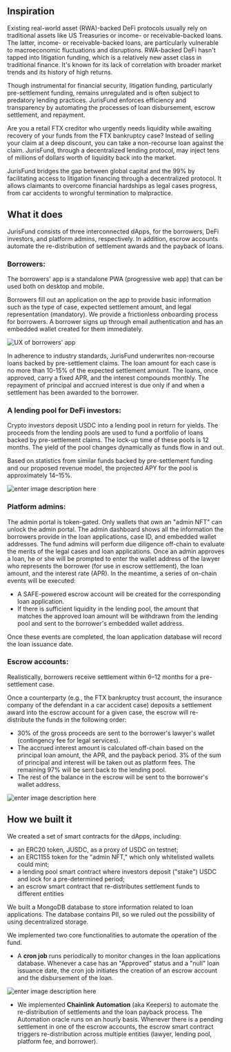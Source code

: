 ## Inspiration

Existing real-world asset (RWA)-backed DeFi protocols usually rely on traditional assets like US Treasuries or income- or receivable-backed loans. The latter, income- or receivable-backed loans, are particularly vulnerable to macroeconomic fluctuations and disruptions. RWA-backed DeFi hasn't tapped into litigation funding, which is a relatively new asset class in traditional finance. It's known for its lack of correlation with broader market trends and its history of high returns.

Though instrumental for financial security, litigation funding, particularly pre-settlement funding, remains unregulated and is often subject to predatory lending practices. JurisFund enforces efficiency and transparency by automating the processes of loan disbursement, escrow settlement, and repayment. 

Are you a retail FTX creditor who urgently needs liquidity while awaiting recovery of your funds from the FTX bankruptcy case? Instead of selling your claim at a deep discount, you can take a non-recourse loan against the claim. JurisFund, through a decentralized lending protocol, may inject tens of millions of dollars worth of liquidity back into the market.

JurisFund bridges the gap between global capital and the 99% by facilitating access to litigation financing through a decentralized protocol. It allows claimants to overcome financial hardships as legal cases progress, from car accidents to wrongful termination to malpractice.


## What it does

JurisFund consists of three interconnected dApps, for the borrowers, DeFi investors, and platform admins, respectively. In addition, escrow accounts automate the re-distribution of settlement awards and the payback of loans. 

### Borrowers:
The borrowers' app is a standalone PWA (progressive web app) that can be used both on desktop and mobile.

Borrowers fill out an application on the app to provide basic information such as the type of case, expected settlement amount, and legal representation (mandatory). We provide a frictionless onboarding process for borrowers. A borrower signs up through email authentication and has an embedded wallet created for them immediately. 

![UX of borrowers' app](https://brown-agricultural-canidae-490.mypinata.cloud/ipfs/QmXfSqTDM2oxY6dubNnY9TmPQUeoJuqnzbt51gwGHqHupf?_gl=1*1szb5i1*_ga*MTc5NDM2MjgwMy4xNzAyMTMyNjU4*_ga_5RMPXG14TE*MTcwMjEzMjY3MS4xLjEuMTcwMjEzMjcyOC4zLjAuMA..)

In adherence to industry standards, JurisFund underwrites non-recourse loans backed by pre-settlement claims. The loan amount for each case is no more than 10-15% of the expected settlement amount.  The loans, once approved, carry a fixed APR, and the interest compounds monthly. The repayment of principal and accrued interest is due only if and when a settlement has been awarded to the borrower. 

### A lending pool for DeFi investors:
Crypto investors deposit USDC into a lending pool in return for yields. The proceeds from the lending pools are used to fund a portfolio of loans backed by pre-settlement claims. The lock-up time of these pools is 12 months. The yield of the pool changes dynamically as funds flow in and out. 

Based on statistics from similar funds backed by pre-settlement funding and our proposed revenue model, the projected APY for the pool is approximately 14–15%.

![enter image description here](https://brown-agricultural-canidae-490.mypinata.cloud/ipfs/QmVLEoh62ZmM6ZrwK6STErGxawH5vF7F541LLeEqm2TSbA?_gl=1*8slzzz*_ga*MTc5NDM2MjgwMy4xNzAyMTMyNjU4*_ga_5RMPXG14TE*MTcwMjEzMjY3MS4xLjEuMTcwMjEzMzI3MC42MC4wLjA.)

### Platform admins:
The admin portal is token-gated. Only wallets that own an "admin NFT" can unlock the admin portal. The admin dashboard shows all the information the borrowers provide in the loan applications, case ID, and embedded wallet addresses. The fund admins will perform due diligence off-chain to evaluate the merits of the legal cases and loan applications. Once an admin approves a loan, he or she will be prompted to enter the wallet address of the lawyer who represents the borrower (for use in escrow settlement), the loan amount, and the interest rate (APR).  In the meantime, a series of on-chain events will be executed:

- A SAFE-powered escrow account will be created for the corresponding loan application. 
- If there is sufficient liquidity in the lending pool, the amount that matches the approved loan amount will be withdrawn from the lending pool and sent to the borrower's embedded wallet address. 

Once these events are completed, the loan application database will record the loan issuance date. 

### Escrow accounts:
Realistically, borrowers receive settlement within 6–12 months for a pre-settlement case.

Once a counterparty (e.g., the FTX bankruptcy trust account, the insurance company of the defendant in a car accident case) deposits a settlement award into the escrow account for a given case, the escrow will re-distribute the funds in the following order:

- 30% of the gross proceeds are sent to the borrower's lawyer's wallet (contingency fee for legal services).
- The accrued interest amount is calculated off-chain based on the principal loan amount, the APR, and the payback period. 3% of the sum of principal and interest will be taken out as platform fees. The remaining 97% will be sent back to the lending pool. 
- The rest of the balance in the escrow will be sent to the borrower's wallet address.

![enter image description here](https://brown-agricultural-canidae-490.mypinata.cloud/ipfs/QmUraFSp1V875qRhDoxqdhV49PQ24oGtVkEAKKTq6JEB3z?_gl=1*1rk79at*_ga*MTc5NDM2MjgwMy4xNzAyMTMyNjU4*_ga_5RMPXG14TE*MTcwMjEzMjY3MS4xLjEuMTcwMjEzNDUzMS42MC4wLjA.)

## How we built it

We created a set of smart contracts for the dApps, including:

- an ERC20 token, JUSDC, as a proxy of USDC on testnet;
- an ERC1155 token for the "admin NFT," which only whitelisted wallets could mint;
- a lending pool smart contract where investors deposit ("stake") USDC and lock for a pre-determined period;
- an escrow smart contract that re-distributes settlement funds to different entities 

We built a MongoDB database to store information related to loan applications. The database contains PII, so we ruled out the possibility of using decentralized storage.

We implemented two core functionalities to automate the operation of the fund. 

- A **cron job** runs periodically to monitor changes in the loan applications database. Whenever a case has an "Approved" status and a "null" loan issuance date, the cron job initiates the creation of an escrow account and the disbursement of the loan.

![enter image description here](https://brown-agricultural-canidae-490.mypinata.cloud/ipfs/Qme25ehPRZ5fuBtz52GYAZMJjzoey6viLr3RrvGALxY2qv?_gl=1*164asua*_ga*MTc5NDM2MjgwMy4xNzAyMTMyNjU4*_ga_5RMPXG14TE*MTcwMjEzMjY3MS4xLjEuMTcwMjEzNDIwOC42MC4wLjA.)

- We implemented **Chainlink Automation** (aka Keepers) to automate the re-distribution of settlements and the loan payback process. The Automation oracle runs on an hourly basis. Whenever there is a pending settlement in one of the escrow accounts, the escrow smart contract triggers re-distribution across multiple entities (lawyer, lending pool, platform fee, and borrower).



